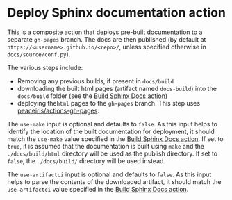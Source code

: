 # Deploy Sphinx documentation action
This is a composite action that deploys pre-built documentation to a separate `gh-pages` branch.
The docs are then published (by default at `https://<username>.github.io/<repo>/`, unless specified otherwise in `docs/source/conf.py`).

The various steps include:
* Removing any previous builds, if present in `docs/build`
* downloading the built html pages (artifact named `docs-build`) into the `docs/build` folder (see the [Build Sphinx Docs action](../build_sphinx_docs/README.md))
* deploying the`html` pages to the `gh-pages` branch. This step uses [peaceiris/actions-gh-pages](https://github.com/peaceiris/actions-gh-pages).

The `use-make` input is optional and defaults to `false`. 
As this input helps to identify the location of the built documentation for deployment, it should match the `use-make` value specified in the [Build Sphinx Docs action](../build_sphinx_docs/README.md).
If set to `true`, it is assumed that the documentation is built using `make` and the `./docs/build/html` directory will be used as the publish directory. 
If set to `false`, the `./docs/build/` directory will be used instead.

The `use-artifactci` input is optional and defaults to `false`.
As this input helps to parse the contents of the downloaded artifact, it should match the `use-artifactci` value specified in the [Build Sphinx Docs action](../build_sphinx_docs/README.md).